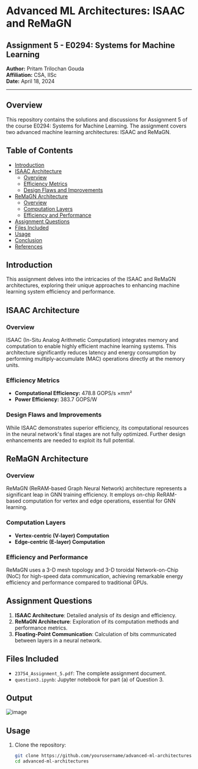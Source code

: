 # Advanced ML Architectures: ISAAC and ReMaGN

## Assignment 5 - E0294: Systems for Machine Learning

**Author:** Pritam Trilochan Gouda  
**Affiliation:** CSA, IISc  
**Date:** April 18, 2024

---

## Overview

This repository contains the solutions and discussions for Assignment 5 of the course E0294: Systems for Machine Learning. The assignment covers two advanced machine learning architectures: ISAAC and ReMaGN.

## Table of Contents

- [Introduction](#introduction)
- [ISAAC Architecture](#isaac-architecture)
  - [Overview](#overview)
  - [Efficiency Metrics](#efficiency-metrics)
  - [Design Flaws and Improvements](#design-flaws-and-improvements)
- [ReMaGN Architecture](#remagn-architecture)
  - [Overview](#overview-1)
  - [Computation Layers](#computation-layers)
  - [Efficiency and Performance](#efficiency-and-performance)
- [Assignment Questions](#assignment-questions)
- [Files Included](#files-included)
- [Usage](#usage)
- [Conclusion](#conclusion)
- [References](#references)

## Introduction

This assignment delves into the intricacies of the ISAAC and ReMaGN architectures, exploring their unique approaches to enhancing machine learning system efficiency and performance.

## ISAAC Architecture

### Overview

ISAAC (In-Situ Analog Arithmetic Computation) integrates memory and computation to enable highly efficient machine learning systems. This architecture significantly reduces latency and energy consumption by performing multiply-accumulate (MAC) operations directly at the memory units.

### Efficiency Metrics

- **Computational Efficiency:** 478.8 GOPS/s ×mm²
- **Power Efficiency:** 383.7 GOPS/W

### Design Flaws and Improvements

While ISAAC demonstrates superior efficiency, its computational resources in the neural network's final stages are not fully optimized. Further design enhancements are needed to exploit its full potential.

## ReMaGN Architecture

### Overview

ReMaGN (ReRAM-based Graph Neural Network) architecture represents a significant leap in GNN training efficiency. It employs on-chip ReRAM-based computation for vertex and edge operations, essential for GNN learning.

### Computation Layers

- **Vertex-centric (V-layer) Computation**
- **Edge-centric (E-layer) Computation**

### Efficiency and Performance

ReMaGN uses a 3-D mesh topology and 3-D toroidal Network-on-Chip (NoC) for high-speed data communication, achieving remarkable energy efficiency and performance compared to traditional GPUs.

## Assignment Questions

1. **ISAAC Architecture**: Detailed analysis of its design and efficiency.
2. **ReMaGN Architecture**: Exploration of its computation methods and performance metrics.
3. **Floating-Point Communication**: Calculation of bits communicated between layers in a neural network.

## Files Included

- `23754_Assignment_5.pdf`: The complete assignment document.
- `question3.ipynb`: Jupyter notebook for part (a) of Question 3.

## Output

![image](https://github.com/pritamgouda11/ISAAC-and-ReMaGN-Advanced-ML-Architectures/assets/46958858/542d47e8-4282-49ea-8f19-beb12d8775c7)


## Usage

1. Clone the repository:
   ```bash
   git clone https://github.com/yourusername/advanced-ml-architectures.git
   cd advanced-ml-architectures

